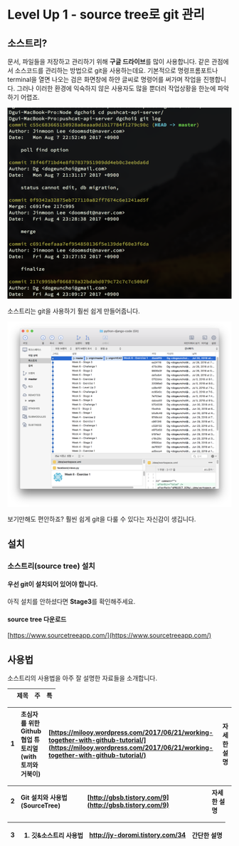 # Level Up 1 - source tree로 git 관리

## 소스트리?

문서, 파일들을 저장하고 관리하기 위해 **구글 드라이브**를 많이 사용합니다. 같은 관점에서 소스코드를 관리하는 방법으로 git을 사용하는데요. 기본적으로 명령프롬포트나 terminal을 열면 나오는 검은 화면창에 하얀 글씨로 명령어를 써가며 작업을 진행합니다. 그러나 이러한 환경에 익숙하지 않은 사용자도 많을 뿐더러 작업상황을 한눈에 파악하기 어렵죠.

![&#xAC80;&#xC740;&#xD654;&#xBA74;&#xC5D0; &#xD558;&#xC580;&#xAE00;&#xC528;&#xB97C; &#xBCF4;&#xBA74; &#xD604;&#xAE30;&#xC99D;&#xC774; &#xB0A0; &#xC218; &#xC788;&#xC2B5;&#xB2C8;&#xB2E4;.](../.gitbook/assets/image-110.png)

소스트리는 git을 사용하기 훨씬 쉽게 만들어줍니다.

![source tree](../.gitbook/assets/image-107.png)

보기만해도 편안하죠? 훨씬 쉽게 git을 다룰 수 있다는 자신감이 생깁니다.

## 설치

### 소스트리\(source tree\) 설치

#### 우선 git이 설치되어 있어야 합니다.

아직 설치를 안하셨다면 **Stage3**를 확인해주세요.

#### source tree 다운로드

[https://www.sourcetreeapp.com/](https://www.sourcetreeapp.com/)

## 사용법

소스트리의 사용법을 아주 잘 설명한 자료들을 소개합니다.

|  | 제목 | 주 | 특 |
| :--- | :--- | :--- | :--- |


| 1 | 초심자를 위한 Github 협업 튜토리얼 \(with 토끼와 거북이\) | [https://milooy.wordpress.com/2017/06/21/working-together-with-github-tutorial/](https://milooy.wordpress.com/2017/06/21/working-together-with-github-tutorial/) | 자세한 설명 |
| :--- | :--- | :--- | :--- |


| 2 | Git 설치와 사용법\(SourceTree\) | [http://gbsb.tistory.com/9](http://gbsb.tistory.com/9) | 자세한 설명 |
| :--- | :--- | :--- | :--- |


<table>
  <thead>
    <tr>
      <th style="text-align:left">3</th>
      <th style="text-align:left">
        <ol>
          <li>깃&소스트리 사용법</li>
        </ol>
      </th>
      <th style="text-align:left"><a href="http://jy-doromi.tistory.com/34">http://jy-doromi.tistory.com/34</a>
      </th>
      <th style="text-align:left">간단한 설명</th>
    </tr>
  </thead>
  <tbody></tbody>
</table>